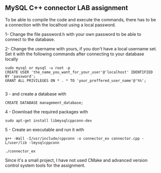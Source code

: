 ## MySQL C++ connector LAB assignment

To be able to compile the code and execute the commands, there has to be
a connection with the localhost using a local password.

1- Change the file password.h with your own password to be able to connect to the database.

2- Change the username with yours, if you don't have a local username set. Set it with the following commands after 
   connecting to your database locally

```
sudo mysql or mysql -u root -p
CREATE USER 'the_name_you_want_for_your_user'@'localhost' IDENTIFIED BY 'password';
GRANT ALL PRIVILEGES ON * . * TO 'your_preffered_user_name'@'%%'; 


```

3 - and create a database with 

```
CREATE DATABASE management_database; 

```


4 - Download the required packages with
```
sudo apt-get install libmysqlcppconn-dev
```


5 - Create an executable and run it with 
```
g++ -Wall -I/usr/include/cppconn -o connector_ex connector.cpp -L/user/lib -lmysqlcppconn

./connector_ex

```

    
Since it's a small project, I have not used CMake and advanced version control system tools for the assignment. 
    



